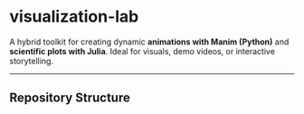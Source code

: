 # visualization-lab

A hybrid toolkit for creating dynamic **animations with Manim (Python)** and **scientific plots with Julia**. Ideal for visuals, demo videos, or interactive storytelling.

---

##  Repository Structure


